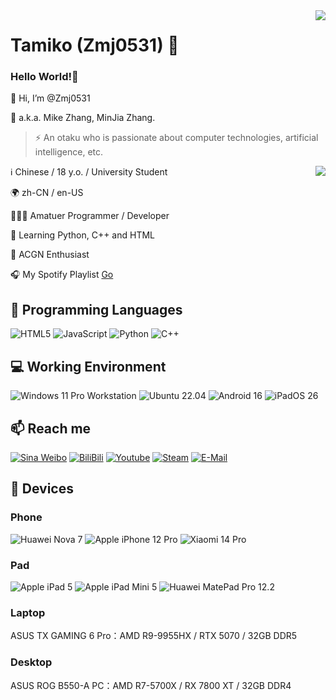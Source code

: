 <img align="right" src="https://github-readme-stats.vercel.app/api?username=Zmj0531&show_icons=true&hide_border=true&icon_color=000&title_color=000&include_all_commits_disable=false&custom_title=Meow~&count_private=true">

# Tamiko (Zmj0531) 🔭

### Hello World!🤔

👋 Hi, I’m @Zmj0531

💬 a.k.a. Mike Zhang, MinJia Zhang.  

> ⚡ An otaku who is passionate about computer technologies, artificial intelligence, etc.  

<img align="right" src="https://github-readme-stats.vercel.app/api/top-langs?username=Zmj0531&hide_border=true&title_color=000&layout=compact">


ℹ️ Chinese / 18 y.o. / University Student

🌍 zh-CN / en-US

👨🏻‍💻 Amatuer Programmer / Developer

🌱 Learning Python, C++ and HTML

💖 ACGN Enthusiast

🎧 My Spotify Playlist [Go](https://open.spotify.com/playlist/6SzPyb3vO9cmjZEpozj7En?si=803a98389fe84639)


## 🌱 Programming Languages

![HTML5](https://img.shields.io/badge/-HTML5-e34f26?style=flat-square&logo=HTML5&logoColor=fff)
![JavaScript](https://img.shields.io/badge/-JavaScript-f7df1e?style=flat-square&logo=JavaScript&labelColor=f7df1e&logoColor=000)
![Python](https://img.shields.io/badge/-Python-3776ab?style=flat-square&logo=python&logoColor=fff)
![C++](https://img.shields.io/badge/-C++-3776ab?style=flat-square&logo=c&logoColor=fff)


## 💻 Working Environment

![Windows 11 Pro Workstation](https://img.shields.io/badge/Windows%2011%20Pro%20Workstation-00adef?style=flat-square&logo=windows&logoColor=ffffff)
![Ubuntu 22.04](https://img.shields.io/badge/Ubuntu%2022.04-dd4814?style=flat-square&logo=ubuntu&logoColor=ffffff)
![Android 16](https://img.shields.io/badge/Android%2016-3ddc84?style=flat-square&logo=android&logoColor=ffffff)
![iPadOS 26](https://img.shields.io/badge/iPadOS%2026-000000?style=flat-square&logo=iOS&logoColor=ffffff)


## 📫 Reach me

[![Sina Weibo](https://img.shields.io/badge/-@Tamiko1642-e6162d?style=flat-square&logo=sina-weibo&logoColor=white&labelColor=e6162d)](https://weibo.com/u/7280616898)
[![BiliBili](https://img.shields.io/badge/-Zmj0531-00a1d6?style=flat-square&logo=bilibili&logoColor=fff)](https://space.bilibili.com/608217299)
[![Youtube](https://img.shields.io/badge/-Zmj0531-ff0000?style=flat-square&logo=YouTube&logoColor=white&labelColor=ff0000)](https://www.youtube.com/channel/UCW0uCdZ8vaSgnc1Pfz36DEQ)
[![Steam](https://img.shields.io/badge/-Zmj0531-000000?style=flat-square&logo=steam&logoColor=white&labelColor=000000)](https://steamcommunity.com/id/zmj0531)
[![E-Mail](https://img.shields.io/badge/-2726783412@qq.com-168de2?style=flat-square&logo=mail.ru&logoColor=white&labelColor=168de2)](mailto:i@2726783412@qq.com)


## 📱 Devices

### Phone

![Huawei Nova 7](https://img.shields.io/badge/Huawei%20Nova%207-ff0000?style=flat-square&logo=huawei&logoColor=ffffff)
![Apple iPhone 12 Pro](https://img.shields.io/badge/Apple%20iPhone%2012%20Pro-a2aaad?style=flat-square&logo=apple&logoColor=ffffff)
![Xiaomi 14 Pro](https://img.shields.io/badge/Xiaomi%2014%20Pro-fd4900?style=flat-square&logo=xiaomi&logoColor=ffffff)


### Pad

![Apple iPad 5](https://img.shields.io/badge/Apple%20iPad%205-a2aaad?style=flat-square&logo=apple&logoColor=ffffff)
![Apple iPad Mini 5](https://img.shields.io/badge/Apple%20iPad%20Mini%205-a2aaad?style=flat-square&logo=apple&logoColor=ffffff)
![Huawei MatePad Pro 12.2](https://img.shields.io/badge/Huawei%20MatePad%20Pro%2012.2-ff0000?style=flat-square&logo=huawei&logoColor=ffffff)


### Laptop

ASUS TX GAMING 6 Pro：AMD R9-9955HX / RTX 5070 / 32GB DDR5

### Desktop

ASUS ROG B550-A PC：AMD R7-5700X / RX 7800 XT / 32GB DDR4
